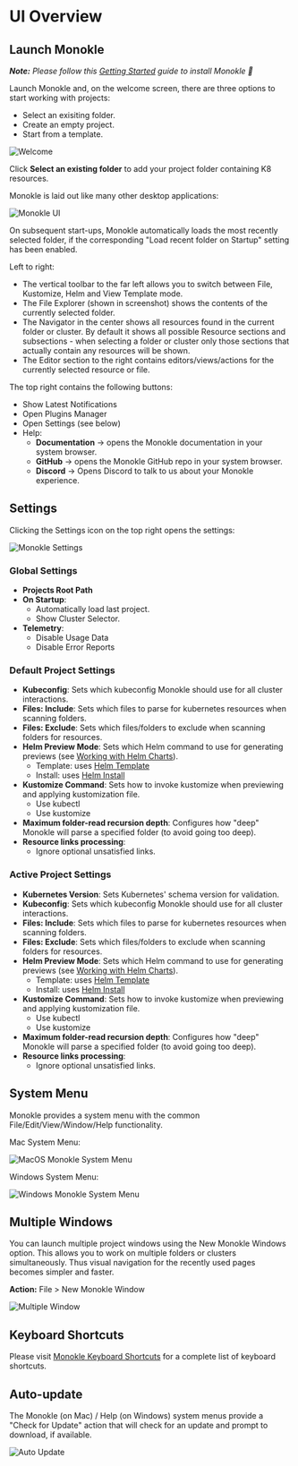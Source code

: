 # UI Overview

## **Launch Monokle**

<em>**Note:** Please follow this [Getting Started](getting-started.md) guide to install Monokle 🚀</em>

Launch Monokle and, on the welcome screen, there are three options to start working with projects:

 - Select an exisiting folder.
 - Create an empty project.
 - Start from a template.
 
![Welcome](img/welcome-1.5.0.png)

Click **Select an existing folder** to add your project folder containing K8 resources. 

Monokle is laid out like many other desktop applications:

![Monokle UI](img/monokle-ui-1.5.0.png)

On subsequent start-ups, Monokle automatically loads the most recently selected folder, if the corresponding "Load recent folder on Startup" setting has been enabled.

Left to right:

- The vertical toolbar to the far left allows you to switch between File, Kustomize, Helm and View Template mode.
- The File Explorer (shown in screenshot) shows the contents of the currently selected folder.
- The Navigator in the center shows all resources found in the current folder or cluster. By default it shows all possible
  Resource sections and subsections - when selecting a folder or cluster only those sections that actually contain
  any resources will be shown.
- The Editor section to the right contains editors/views/actions for the currently selected resource or file.

The top right contains the following buttons:

- Show Latest Notifications
- Open Plugins Manager
- Open Settings (see below)
- Help:
    - **Documentation** -> opens the Monokle documentation in your system browser.
    - **GitHub** -> opens the Monokle GitHub repo in your system browser.
    - **Discord** -> Opens Discord to talk to us about your Monokle experience.

## **Settings**

Clicking the Settings icon on the top right opens the settings:

![Monokle Settings](img/monokle-settings-1.5.0.gif)

### **Global Settings** 
  - **Projects Root Path**
  - **On Startup**: 
    - Automatically load last project.
    - Show Cluster Selector.
  - **Telemetry**:
    - Disable Usage Data
    - Disable Error Reports

### **Default Project Settings**  
  - **Kubeconfig**: Sets which kubeconfig Monokle should use for all cluster interactions.
  - **Files: Include**: Sets which files to parse for kubernetes resources when scanning folders.
  - **Files: Exclude**: Sets which files/folders to exclude when scanning folders for resources.
  - **Helm Preview Mode**: Sets which Helm command to use for generating previews (see [Working with Helm Charts](helm.md)).
    - Template: uses [Helm Template](https://helm.sh/docs/helm/helm_template/)
    - Install: uses [Helm Install](https://helm.sh/docs/helm/helm_install/)
  - **Kustomize Command**: Sets how to invoke kustomize when previewing and applying kustomization file.
    - Use kubectl
    - Use kustomize
  - **Maximum folder-read recursion depth**: Configures how "deep" Monokle will parse a specified folder (to avoid going too deep).
  - **Resource links processing**:
    - Ignore optional unsatisfied links.
    
### **Active Project Settings**
  - **Kubernetes Version**: Sets Kubernetes' schema version for validation.
  - **Kubeconfig**: Sets which kubeconfig Monokle should use for all cluster interactions.
  - **Files: Include**: Sets which files to parse for kubernetes resources when scanning folders.
  - **Files: Exclude**: Sets which files/folders to exclude when scanning folders for resources.
  - **Helm Preview Mode**: Sets which Helm command to use for generating previews (see [Working with Helm Charts](helm.md)).
    - Template: uses [Helm Template](https://helm.sh/docs/helm/helm_template/)
    - Install: uses [Helm Install](https://helm.sh/docs/helm/helm_install/)
  - **Kustomize Command**: Sets how to invoke kustomize when previewing and applying kustomization file.
    - Use kubectl
    - Use kustomize
  - **Maximum folder-read recursion depth**: Configures how "deep" Monokle will parse a specified folder (to avoid going too deep).
  - **Resource links processing**:
    - Ignore optional unsatisfied links.

## **System Menu**

Monokle provides a system menu with the common File/Edit/View/Window/Help functionality.

Mac System Menu:

![MacOS Monokle System Menu](img/mac-system-menu-1.5.0.png)

Windows System Menu:

![Windows Monokle System Menu](img/windows-system-menu.png)

## **Multiple Windows**

You can launch multiple project windows using the New Monokle Windows option. This allows you to work on multiple folders or clusters simultaneously. Thus visual navigation for the recently used pages becomes simpler and faster.

**Action:** File > New Monokle Window

![Multiple Window](img/multiple-window-1.5.0.png)

## **Keyboard Shortcuts**

Please visit [Monokle Keyboard Shortcuts](hotkeys.md) for a complete list of keyboard shortcuts.

## **Auto-update**

The Monokle (on Mac) / Help (on Windows) system menus provide a "Check for Update" action that will check for an update
and prompt to download, if available.

![Auto Update](img/monokle-check-for-update.png)
